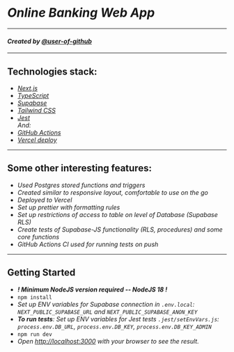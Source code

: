 # _Online Banking Web App_

---

#### _Created by [@user-of-github](github.com/user-of-github)_

---

## Technologies stack:

- _[Next.js](https://nextjs.org/)_
- _[TypeScript](https://www.typescriptlang.org/)_
- _[Supabase](https://supabase.com/)_
- _[Tailwind CSS](https://tailwindcss.com/)_
- _[Jest](https://jestjs.io/)_  
  _And:_
- _[GitHub Actions](https://github.com/features/actions)_
- _[Vercel deploy](https://vercel.com/docs/deployments/overview)_

---

## Some other interesting features:

- _Used Postgres stored functions and triggers_
- _Created similar to responsive layout, comfortable to use on the go_
- _Deployed to Vercel_
- _Set up prettier with formatting rules_
- _Set up restrictions of access to table on level of Database (Supabase RLS)_
- _Create tests of Supabase-JS functionality (RLS, procedures) and some core functions_
- _GitHub Actions CI used for running tests on push_

---

## Getting Started

- **_! Minimum NodeJS version required -- NodeJS 18 !_**
- `npm install`
- _Set up ENV variables for Supabase connection in `.env.local`: `NEXT_PUBLIC_SUPABASE_URL` and `NEXT_PUBLIC_SUPABASE_ANON_KEY`_
- _**To run tests**: Set up ENV variables for Jest tests `.jest/setEnvVars.js`: `process.env.DB_URL`, `process.env.DB_KEY`, `process.env.DB_KEY_ADMIN`_
- `npm run dev`
- _Open [http://localhost:3000](http://localhost:3000) with your browser to see the result._
